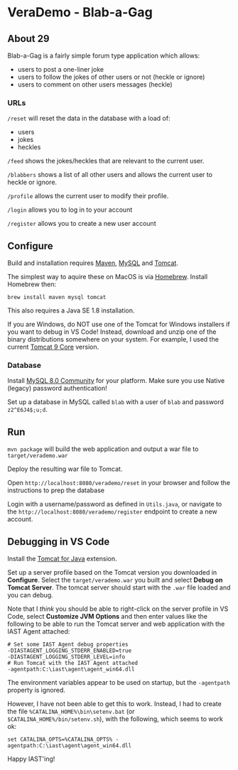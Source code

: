 # VeraDemo - Blab-a-Gag

## About 29

Blab-a-Gag is a fairly simple forum type application which allows:
 - users to post a one-liner joke
 - users to follow the jokes of other users or not (heckle or ignore)
 - users to comment on other users messages (heckle)
 
### URLs

`/reset` will reset the data in the database with a load of:
 - users
 - jokes
 - heckles
  
`/feed` shows the jokes/heckles that are relevant to the current user.

`/blabbers` shows a list of all other users and allows the current user to heckle or ignore.

`/profile` allows the current user to modify their profile.

`/login` allows you to log in to your account

`/register` allows you to create a new user account
   
## Configure

Build and installation requires [Maven](https://maven.apache.org), [MySQL](https://www.mysql.com/) and [Tomcat](https://tomcat.apache.org/).

The simplest way to aquire these on MacOS is via [Homebrew](http://brew.sh/). Install Homebrew then:

    brew install maven mysql tomcat

This also requires a Java SE 1.8 installation.

If you are Windows, do NOT use one of the Tomcat for Windows installers if you want to debug in VS Code! Instead, download and unzip one of the binary distributions somewhere on your system. For example, I used the current [Tomcat 9 Core](https://apache.claz.org/tomcat/tomcat-9/v9.0.40/bin/apache-tomcat-9.0.40.zip) version.


### Database

Install [MySQL 8.0 Community](https://dev.mysql.com/downloads/) for your platform. Make sure you use Native (legacy) password authentication! 

Set up a database in MySQL called `blab` with a user of `blab` and password `z2^E6J4$;u;d`.
 
 
## Run

`mvn package` will build the web application and output a war file to `target/verademo.war`

Deploy the resulting war file to Tomcat.

Open `http://localhost:8080/verademo/reset` in your browser and follow the instructions to prep the database

Login with a username/password as defined in `Utils.java`, or navigate to the `http://localhost:8080/verademo/register` endpoint to create a new account.


## Debugging in VS Code

Install the [Tomcat for Java](https://marketplace.visualstudio.com/items?itemName=adashen.vscode-tomcat) extension. 

Set up a server profile based on the Tomcat version you downloaded in **Configure**. Select the `target/verademo.war` you built and select **Debug on Tomcat Server**. The tomcat server should start with the `.war` file loaded and you can debug.

Note that I *think* you should be able to right-click on the server profile in VS Code, select **Customize JVM Options** and then enter values like the following to be able to run the Tomcat server and web application with the IAST Agent attached:

```
# Set some IAST Agent debug properties
-DIASTAGENT_LOGGING_STDERR_ENABLED=true
-DIASTAGENT_LOGGING_STDERR_LEVEL=info
# Run Tomcat with the IAST Agent attached
-agentpath:C:\iast\agent\agent_win64.dll
```

The environment variables appear to be used on startup, but the `-agentpath` property is ignored.

However, I have not been able to get this to work. Instead, I had to create the file `%CATALINA_HOME%\bin\setenv.bat` (or `$CATALINA_HOME%/bin/setenv.sh`), with the following, which seems to work ok:

```
set CATALINA_OPTS=%CATALINA_OPTS% -agentpath:C:\iast\agent\agent_win64.dll
```

Happy IAST'ing!
